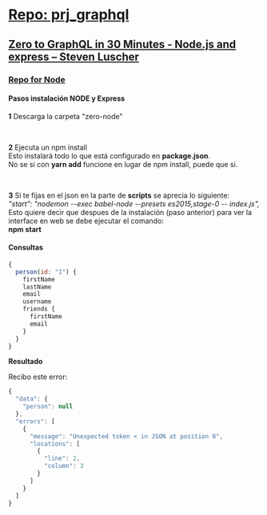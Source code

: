 <!--
README.md branch master 1.0.0

https://youtu.be/UBGzsb2UkeY?t=879
https://github.com/eacevedof/prj_graphql
-->
<h1>
    <a href="https://github.com/eacevedof/prj_graphql">Repo: prj_graphql</a>
</h1>
<h2>
    <a href="https://youtu.be/UBGzsb2UkeY?t=879">Zero to GraphQL in 30 Minutes - Node.js and express – Steven Luscher</a>
</h2>
<h3>
    <a href="https://github.com/steveluscher/zero-to-graphql/tree/master/zero-node">Repo for Node</a>
</h3>

<h4>Pasos instalación NODE y Express</h4>
<p>    
    <b>1</b> Descarga la carpeta "zero-node" 
</p>
<br/>
<p>
    <b>2</b> Ejecuta un npm install <br/>
    Esto instalará todo lo que está configurado en <b>package.json</b>.<br/>
    No se si con <b>yarn add</b> funcione en lugar de npm install, puede que si.
</p>
<br/>
<p>
    <b>3</b> Si te fijas en el json en la parte de <b>scripts</b> se aprecia lo siguiente:<br/>
    <i>"start": "nodemon --exec babel-node --presets es2015,stage-0 -- index.js",</i><br/>
    Esto quiere decir que despues de la instalación (paso anterior) para ver la interface
    en web se debe ejecutar el comando:<br/>
    <b>npm start</b>
</p>

<h4>Consultas</h4>

```js
{
  person(id: "1") {
    firstName
    lastName
    email
    username
    friends {
      firstName
      email
    }
  }
}
```

<b>Resultado</b>
<p>
Recibo este error:
</p>

```js
{
  "data": {
    "person": null
  },
  "errors": [
    {
      "message": "Unexpected token < in JSON at position 0",
      "locations": [
        {
          "line": 2,
          "column": 3
        }
      ]
    }
  ]
}
```


